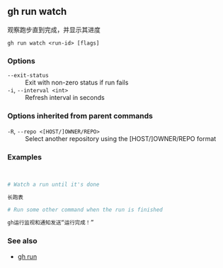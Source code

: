 

## gh run watch

观察跑步直到完成，并显示其进度

```
gh run watch <run-id> [flags]
```

### Options

<dl class="flags">
	<dt><code>--exit-status</code></dt>
	<dd>Exit with non-zero status if run fails</dd>

<dt><code>-i</code>, <code>--interval &lt;int&gt;</code></dt>
<dd>Refresh interval in seconds</dd>

</dl>

### Options inherited from parent commands

<dl class="flags">
	<dt><code>-R</code>, <code>--repo &lt;[HOST/]OWNER/REPO&gt;</code></dt>
	<dd>Select another repository using the [HOST/]OWNER/REPO format</dd>
</dl>

### Examples

```bash


# Watch a run until it's done

长跑表

# Run some other command when the run is finished

gh运行监视和通知发送“运行完成！”
```


### See also

-   [gh run](./gh_run.zh.md)
